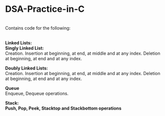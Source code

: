 # DSA-Practice-in-C

<br>Contains code for the following:

<br><b>Linked Lists:</b>
      <br><b>Singly Linked List:</b><br>
            Creation.
            Insertion at beginning, at end, at middle and at any index.
            Deletion at beginning, at end and at any index.<br>

<b>Doubly Linked Lists:</b><br>
            Creation.
            Insertion at beginning, at end, at middle and at any index.
            Deletion at beginning, at end and at any index.<br>

<b>Queue</b><br>
            Enqueue, Dequeue operations.<br>

<b>Stack:<b></br>
            Push, Pop, Peek, Stacktop and Stackbottom operations
